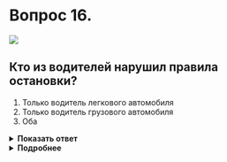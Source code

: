 # Вопрос 16.

![](https://s.drom.ru/i24227/pdd/tickets/2016/1542608281.jpg)

## Кто из водителей нарушил правила остановки?

1. Только водитель легкового автомобиля
2. Только водитель грузового автомобиля
3. Оба

<details>
<summary><b>Показать ответ</b></summary>
Правильный ответ: 3
</details>
<details>
<summary><b>Подробнее</b></summary>
На автомагистрали остановка и стоянка вне мест, специально отведённых и обозначенных соответствующими знаками, запрещена. Оба водителя нарушают правила.
(«Дорожные знаки», пункты 12.1, 16.1 ПДД)
</details>